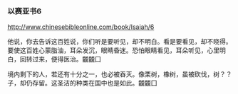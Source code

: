 ### 以赛亚书6
http://www.chinesebibleonline.com/book/Isaiah/6

他说，你去告诉这百姓说，你们听是要听见，却不明白。看是要看见，却不晓得。
要使这百姓心蒙脂油，耳朵发沉，眼睛昏迷。恐怕眼睛看见，耳朵听见，心里明白，回转过来，便得医治。龖龖囗

境内剩下的人，若还有十分之一，也必被吞灭。像栗树，橡树，虽被砍伐，树？？子，却仍存留。这圣洁的种类在国中也是如此。龖龖囗
